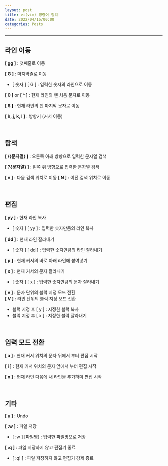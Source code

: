 ```yaml
---
layout: post
title: vi(vim) 명령어 정리
date: 2022/04/16/00:00
categories: Posts
---
```

  
- - -

## 라인 이동

**[ gg ]** : 첫째줄로 이동  

**[ G ]** : 마지막줄로 이동

- [ 숫자 ] [ G ] : 입력한 숫자의 라인으로 이동

**[ 0 ]** or **[ ^ ]** : 현재 라인의 맨 처음 문자로 이동

**[ $ ]** : 현재 라인의 맨 마지막 문자로 이동

**[ h, j, k, l ]** : 방향키 (커서 이동)

&nbsp;

## 탐색

**[ /{문자열} ]** : 오른쪽 아래 방향으로 입력한 문자열 검색

**[ ?{문자열} ]** : 왼쪽 위 방향으로 입력한 문자열 검색

**[ n ]** : 다음 검색 위치로 이동
**[ N ]** : 이전 검색 위치로 이동

&nbsp;

## 편집

**[ yy ]** : 현재 라인 복사

- [ 숫자 ] [ yy ] : 입력한 숫자만큼의 라인 복사

**[ dd ]** : 현재 라인 잘라내기

- [ 숫자 ] [ dd ] : 입력한 숫자만큼의 라인 잘라내기

**[ p ]** : 현재 커서의 바로 아래 라인에 붙여넣기

**[ x ]** : 현재 커서의 문자 잘라내기

- [ 숫자 ] [ x ] : 입력한 숫자만큼의 문자 잘라내기

**[ v ]** : 문자 단위의 블럭 지정 모드 전환  
**[ V ]** : 라인 단위의 블럭 지정 모드 전환

- 블럭 지정 후 [ y ] : 지정한 블럭 복사
- 블럭 지정 후 [ x ] : 지정한 블럭 잘라내기

&nbsp;

## 입력 모드 전환

**[ a ]** : 현재 커서 위치의 문자 뒤에서 부터 편집 시작

**[ i ]** : 현재 커서 위치의 문자 앞에서 부터 편집 시작

**[ o ]** : 현재 라인 다음에 새 라인을 추가하며 편집 시작

&nbsp;

## 기타

**[ u ]** : Undo

**[ :w ]** : 파일 저장

- [ :w ] [파일명] : 입력한 파일명으로 저장

**[ :q ]** : 파일 저장하지 않고 편집기 종료

- [ :q! ] : 파일 저장하지 않고 편집기 강제 종료
